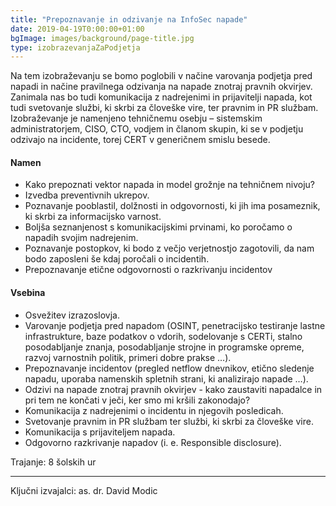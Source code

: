 ```yaml
---
title: "Prepoznavanje in odzivanje na InfoSec napade"
date: 2019-04-19T0:00:00+01:00
bgImage: images/background/page-title.jpg
type: izobrazevanjaZaPodjetja
---
```

Na tem izobraževanju se bomo poglobili v načine varovanja podjetja pred napadi in načine pravilnega odzivanja na napade znotraj pravnih okvirjev. Zanimala nas bo tudi komunikacija z nadrejenimi in prijavitelji napada, kot tudi svetovanje službi, ki skrbi za človeške vire, ter pravnim in PR službam.
Izobraževanje je namenjeno tehničnemu osebju – sistemskim administratorjem, CISO, CTO, vodjem in članom skupin, ki se v podjetju odzivajo na incidente, torej CERT v generičnem smislu besede.

#### Namen
- Kako prepoznati vektor napada in model grožnje na tehničnem nivoju?
- Izvedba preventivnih ukrepov.
- Poznavanje pooblastil, dolžnosti in odgovornosti, ki jih ima posameznik, ki skrbi za informacijsko varnost.
- Boljša seznanjenost s komunikacijskimi prvinami, ko poročamo o napadih svojim nadrejenim.
- Poznavanje postopkov, ki bodo z večjo verjetnostjo zagotovili, da nam bodo zaposleni še kdaj poročali o incidentih.
- Prepoznavanje etične odgovornosti o razkrivanju incidentov

#### Vsebina
- Osvežitev izrazoslovja.
- Varovanje podjetja pred napadom (OSINT, penetracijsko testiranje lastne infrastrukture, baze podatkov o vdorih, sodelovanje s CERTi, stalno posodabljanje znanja, posodabljanje strojne in programske opreme, razvoj varnostnih politik, primeri dobre prakse …).
- Prepoznavanje incidentov (pregled netflow dnevnikov, etično sledenje napadu, uporaba namenskih spletnih strani, ki analizirajo napade …).
- Odzivi na napade znotraj pravnih okvirjev - kako zaustaviti napadalce in pri tem ne končati v ječi, ker smo mi kršili zakonodajo?
- Komunikacija z nadrejenimi o incidentu in njegovih posledicah.
- Svetovanje pravnim in PR službam ter službi, ki skrbi za človeške vire.
- Komunikacija s prijaviteljem napada.
- Odgovorno razkrivanje napadov (i. e. Responsible disclosure).

Trajanje: 8 šolskih ur

---

Ključni izvajalci: as. dr. David Modic
